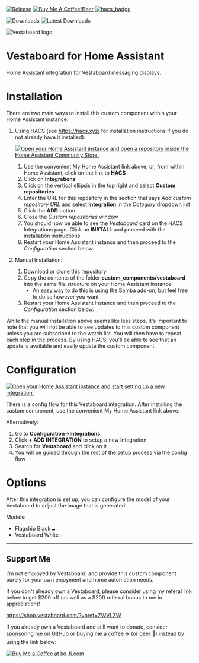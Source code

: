 [![Release](https://img.shields.io/github/v/release/natekspencer/hacs-vestaboard?style=for-the-badge)](https://github.com/natekspencer/hacs-vestaboard/releases)
[![Buy Me A Coffee/Beer](https://img.shields.io/badge/Buy_Me_A_☕/🍺-F16061?style=for-the-badge&logo=ko-fi&logoColor=white&labelColor=grey)](https://ko-fi.com/natekspencer)
[![hacs_badge](https://img.shields.io/badge/HACS-Custom-41BDF5.svg?style=for-the-badge)](https://github.com/hacs/integration)

![Downloads](https://img.shields.io/github/downloads/natekspencer/hacs-vestaboard/total?style=flat-square)
![Latest Downloads](https://img.shields.io/github/downloads/natekspencer/hacs-vestaboard/latest/total?style=flat-square)

<picture>
  <source media="(prefers-color-scheme: dark)" srcset="https://brands.home-assistant.io/vestaboard/dark_logo.png">
  <img alt="Vestaboard logo" src="https://brands.home-assistant.io/vestaboard/logo.png">
</picture>

# Vestaboard for Home Assistant

Home Assistant integration for Vestaboard messaging displays.

# Installation

There are two main ways to install this custom component within your Home Assistant instance:

1. Using HACS (see https://hacs.xyz/ for installation instructions if you do not already have it installed):

   [![Open your Home Assistant instance and open a repository inside the Home Assistant Community Store.](https://my.home-assistant.io/badges/hacs_repository.svg)](https://my.home-assistant.io/redirect/hacs_repository/?owner=natekspencer&repository=hacs-vestaboard&category=integration)

   1. Use the convenient My Home Assistant link above, or, from within Home Assistant, click on the link to **HACS**
   2. Click on **Integrations**
   3. Click on the vertical ellipsis in the top right and select **Custom repositories**
   4. Enter the URL for this repository in the section that says _Add custom repository URL_ and select **Integration** in the _Category_ dropdown list
   5. Click the **ADD** button
   6. Close the _Custom repositories_ window
   7. You should now be able to see the _Vestaboard_ card on the HACS Integrations page. Click on **INSTALL** and proceed with the installation instructions.
   8. Restart your Home Assistant instance and then proceed to the _Configuration_ section below.

2. Manual Installation:
   1. Download or clone this repository
   2. Copy the contents of the folder **custom_components/vestaboard** into the same file structure on your Home Assistant instance
      - An easy way to do this is using the [Samba add-on](https://www.home-assistant.io/getting-started/configuration/#editing-configuration-via-sambawindows-networking), but feel free to do so however you want
   3. Restart your Home Assistant instance and then proceed to the _Configuration_ section below.

While the manual installation above seems like less steps, it's important to note that you will not be able to see updates to this custom component unless you are subscribed to the watch list. You will then have to repeat each step in the process. By using HACS, you'll be able to see that an update is available and easily update the custom component.

# Configuration

[![Open your Home Assistant instance and start setting up a new integration.](https://my.home-assistant.io/badges/config_flow_start.svg)](https://my.home-assistant.io/redirect/config_flow_start/?domain=vestaboard)

There is a config flow for this Vestaboard integration. After installing the custom component, use the convenient My Home Assistant link above.

Alternatively:

1. Go to **Configuration**->**Integrations**
2. Click **+ ADD INTEGRATION** to setup a new integration
3. Search for **Vestaboard** and click on it
4. You will be guided through the rest of the setup process via the config flow

# Options

After this integration is set up, you can configure the model of your Vestaboard to adjust the image that is generated.

Models:

- Flagship Black
  ![Flagship Black Connected](images/connected.svg)
- Vestaboard White
  ![Vestaboard White Connected](images/connected-white.svg)

---

## Support Me

I'm not employed by Vestaboard, and provide this custom component purely for your own enjoyment and home automation needs.

If you don't already own a Vestaboard, please consider using my referal link below to get $200 off (as well as a $200 referral bonus to me in appreciation)!

https://shop.vestaboard.com/?vbref=ZWVLZW

If you already own a Vestaboard and still want to donate, consider [sponsoring me on GitHub](https://github.com/sponsors/natekspencer) or buying me a coffee ☕ (or beer 🍺) instead by using the link below:

<a href='https://ko-fi.com/Y8Y57F59S' target='_blank'><img height='36' style='border:0px;height:36px;' src='https://storage.ko-fi.com/cdn/kofi1.png?v=3' border='0' alt='Buy Me a Coffee at ko-fi.com' /></a>
